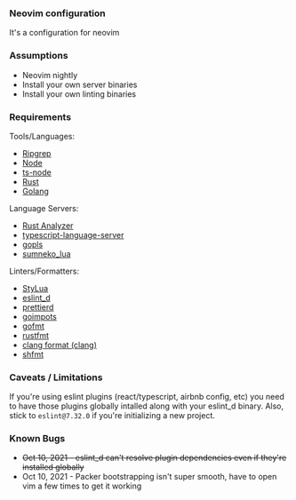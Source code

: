 ### Neovim configuration

It's a configuration for neovim

### Assumptions

- Neovim nightly
- Install your own server binaries
- Install your own linting binaries

### Requirements

Tools/Languages:

- [Ripgrep](https://github.com/BurntSushi/ripgrep)
- [Node](https://nodejs.org/en/)
- [ts-node](https://github.com/TypeStrong/ts-node)
- [Rust](https://www.rust-lang.org/)
- [Golang](https://golang.org/)

Language Servers:

- [Rust Analyzer](https://github.com/rust-analyzer/rust-analyzer)
- [typescript-language-server](https://github.com/typescript-language-server/typescript-language-server)
- [gopls](https://github.com/golang/tools/tree/master/gopls)
- [sumneko_lua](<https://github.com/sumneko/lua-language-server/wiki/Build-and-Run-(Standalone)>)

Linters/Formatters:

- [StyLua](https://github.com/JohnnyMorganz/StyLua)
- [eslint_d](https://github.com/mantoni/eslint_d.js/)
- [prettierd](https://github.com/fsouza/prettierd)
- [goimpots](https://pkg.go.dev/golang.org/x/tools/cmd/goimports)
- [gofmt](https://pkg.go.dev/cmd/gofmt)
- [rustfmt](https://github.com/rust-lang/rustfmt)
- [clang format (clang)](https://clang.llvm.org/)
- [shfmt](https://github.com/mvdan/sh)

### Caveats / Limitations

If you're using eslint plugins (react/typescript, airbnb config, etc) you need to have those plugins globally intalled along with your eslint_d binary. Also, stick to `eslint@7.32.0` if you're initializing a new project.

### Known Bugs

- ~~Oct 10, 2021 - eslint_d can't resolve plugin dependencies even if they're installed globally~~
- Oct 10, 2021 - Packer bootstrapping isn't super smooth, have to open vim a few times to get it working
